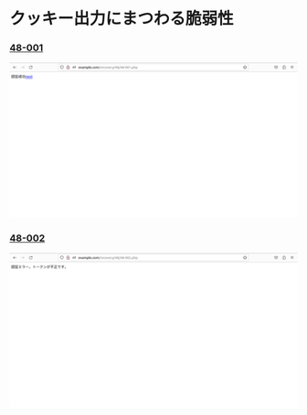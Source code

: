 # クッキー出力にまつわる脆弱性  
  
### [48-001](./48-001.php)  
![48-001の画像](../images/48-001_php.png)  
### [48-002](./48-002.php)  
![48-002の画像](../images/48-002_php.png)  